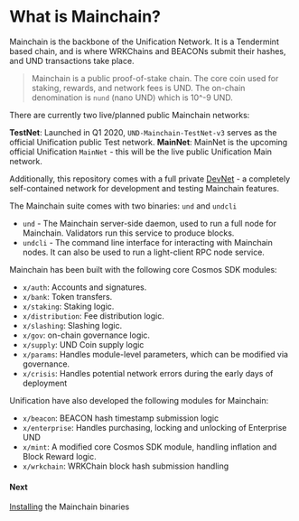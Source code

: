 # What is Mainchain?

Mainchain is the backbone of the Unification Network. It is a Tendermint based chain, and is where WRKChains and BEACONs submit their hashes, and UND transactions take place.

>Mainchain is a public proof-of-stake chain. The core coin used for staking,
>rewards, and network fees is UND. The on-chain denomination is `nund`
> (nano UND) which is 10^-9 UND.

There are currently two live/planned public Mainchain networks:

**TestNet**: Launched in Q1 2020, `UND-Mainchain-TestNet-v3` serves as the official Unification public Test network.
**MainNet**: MainNet is the upcoming official Unification `MainNet` - this will be the live public Unification Main network.

Additionally, this repository comes with a full private [DevNet](local-devnet.md) - a completely self-contained network for development and testing Mainchain features.

The Mainchain suite comes with two binaries: `und` and `undcli`

- `und` - The Mainchain server-side daemon, used to run a full node for Mainchain. Validators run this service to produce blocks.  
- `undcli` - The command line interface for interacting with Mainchain nodes. It can also be used to run a light-client RPC node service.

Mainchain has been built with the following core Cosmos SDK modules:

- `x/auth`: Accounts and signatures.
- `x/bank`: Token transfers.
- `x/staking`: Staking logic.
- `x/distribution`: Fee distribution logic.
- `x/slashing`: Slashing logic.
- `x/gov`: on-chain governance logic.
- `x/supply`: UND Coin supply logic
- `x/params`: Handles module-level parameters, which can be modified via governance.
- `x/crisis`: Handles potential network errors during the early days of deployment

Unification have also developed the following modules for Mainchain:

- `x/beacon`: BEACON hash timestamp submission logic
- `x/enterprise`: Handles purchasing, locking and unlocking of Enterprise UND
- `x/mint`: A modified core Cosmos SDK module, handling inflation and Block Reward logic.
- `x/wrkchain`: WRKChain block hash submission handling

#### Next

[Installing](installation.md) the Mainchain binaries
